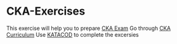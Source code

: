 # CKA-Exercises
This exercise will help you to prepare [CKA Exam](https://www.cncf.io/certification/cka/)
Go through [CKA Curriculum](https://github.com/cncf/curriculum/blob/master/CKA_Curriculum_V1.14.1.pdf)
Use [KATACOD](https://www.katacoda.com/courses/kubernetes/playground) to complete the excersies

